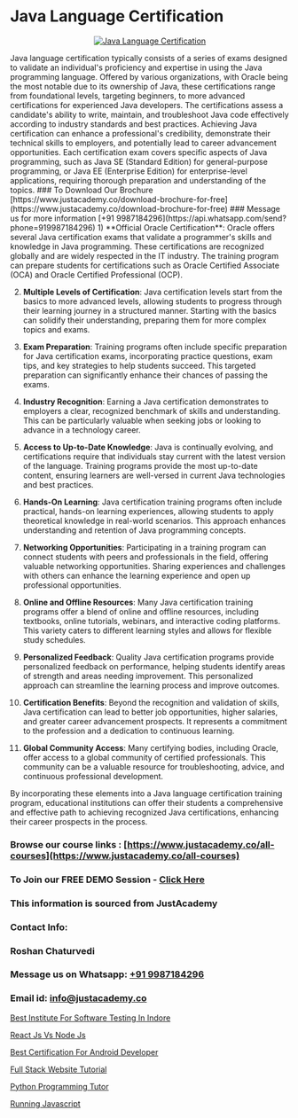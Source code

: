 # Java Language Certification

<p align="center">
  <a href="https://justacademy.co/course-detail/core-java-training">
    <img src="https://justacademy.co/storage2/course_image/1677245426_course_image.webp" alt="Java Language Certification">
  </a>
</p>
Java language certification typically consists of a series of exams designed to validate an individual's proficiency and expertise in using the Java programming language. Offered by various organizations, with Oracle being the most notable due to its ownership of Java, these certifications range from foundational levels, targeting beginners, to more advanced certifications for experienced Java developers. The certifications assess a candidate's ability to write, maintain, and troubleshoot Java code effectively according to industry standards and best practices. Achieving Java certification can enhance a professional's credibility, demonstrate their technical skills to employers, and potentially lead to career advancement opportunities. Each certification exam covers specific aspects of Java programming, such as Java SE (Standard Edition) for general-purpose programming, or Java EE (Enterprise Edition) for enterprise-level applications, requiring thorough preparation and understanding of the topics.
### To Download Our Brochure [https://www.justacademy.co/download-brochure-for-free](https://www.justacademy.co/download-brochure-for-free)
### Message us for more information [+91 9987184296](https://api.whatsapp.com/send?phone=919987184296)
1) **Official Oracle Certification**: Oracle offers several Java certification exams that validate a programmer's skills and knowledge in Java programming. These certifications are recognized globally and are widely respected in the IT industry. The training program can prepare students for certifications such as Oracle Certified Associate (OCA) and Oracle Certified Professional (OCP).

2) **Multiple Levels of Certification**: Java certification levels start from the basics to more advanced levels, allowing students to progress through their learning journey in a structured manner. Starting with the basics can solidify their understanding, preparing them for more complex topics and exams.

3) **Exam Preparation**: Training programs often include specific preparation for Java certification exams, incorporating practice questions, exam tips, and key strategies to help students succeed. This targeted preparation can significantly enhance their chances of passing the exams.

4) **Industry Recognition**: Earning a Java certification demonstrates to employers a clear, recognized benchmark of skills and understanding. This can be particularly valuable when seeking jobs or looking to advance in a technology career.

5) **Access to Up-to-Date Knowledge**: Java is continually evolving, and certifications require that individuals stay current with the latest version of the language. Training programs provide the most up-to-date content, ensuring learners are well-versed in current Java technologies and best practices.

6) **Hands-On Learning**: Java certification training programs often include practical, hands-on learning experiences, allowing students to apply theoretical knowledge in real-world scenarios. This approach enhances understanding and retention of Java programming concepts.

7) **Networking Opportunities**: Participating in a training program can connect students with peers and professionals in the field, offering valuable networking opportunities. Sharing experiences and challenges with others can enhance the learning experience and open up professional opportunities.

8) **Online and Offline Resources**: Many Java certification training programs offer a blend of online and offline resources, including textbooks, online tutorials, webinars, and interactive coding platforms. This variety caters to different learning styles and allows for flexible study schedules.

9) **Personalized Feedback**: Quality Java certification programs provide personalized feedback on performance, helping students identify areas of strength and areas needing improvement. This personalized approach can streamline the learning process and improve outcomes.

10) **Certification Benefits**: Beyond the recognition and validation of skills, Java certification can lead to better job opportunities, higher salaries, and greater career advancement prospects. It represents a commitment to the profession and a dedication to continuous learning.

11) **Global Community Access**: Many certifying bodies, including Oracle, offer access to a global community of certified professionals. This community can be a valuable resource for troubleshooting, advice, and continuous professional development.

By incorporating these elements into a Java language certification training program, educational institutions can offer their students a comprehensive and effective path to achieving recognized Java certifications, enhancing their career prospects in the process.

### Browse our course links : [https://www.justacademy.co/all-courses](https://www.justacademy.co/all-courses) 
### To Join our FREE DEMO Session - [Click Here](https://www.justacademy.co/register-for-course-demo)


### This information is sourced from JustAcademy
### Contact Info:
### Roshan Chaturvedi
### Message us on Whatsapp: [+91 9987184296](https://api.whatsapp.com/send?phone=919987184296)
### Email id: [info@justacademy.co](mailto:info@justacademy.co)
                
[Best Institute For Software Testing In Indore](https://www.linkedin.com/pulse/best-institute-software-testing-indore-justacademy-qzm1c?trackingId=vawgFmPGuxjcszwXOutQqg%3D%3D&lipi=urn%3Ali%3Apage%3Ad_flagship3_company_admin%3BkivWcGmHSBCkKNz13%2FsLDg%3D%3D)

[React Js Vs Node Js](https://www.linkedin.com/pulse/react-js-vs-node-justacademy-ahmedabad-feloe?trackingId=UUy1Z3AqJpwjyF3L7aCjxw%3D%3D&lipi=urn%3Ali%3Apage%3Ad_flagship3_company_admin%3BO%2BCUjkhGSmWvdoCzc9%2FX%2FA%3D%3D)

[Best Certification For Android Developer](https://medium.com/@justacademytraining/best-certification-for-android-developer-c710593d0aac)

[Full Stack Website Tutorial](https://medium.com/@shivamja27/full-stack-website-tutorial-714aaee9f4e3)

[Python Programming Tutor](https://justacademyin.github.io/justacademy/python-programming-tutor)

[Running Javascript](https://justacademyin.github.io/justacademy/running-javascript)

